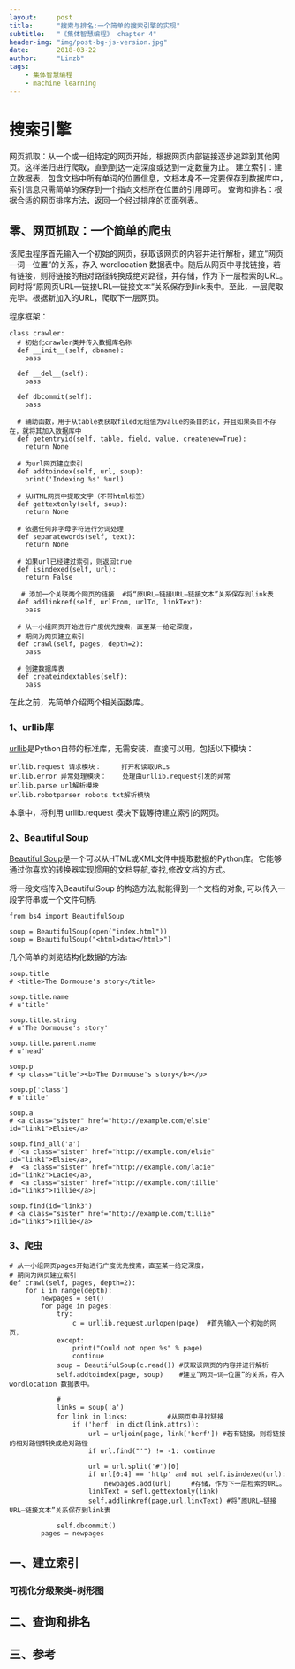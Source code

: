 ```yaml
---
layout:     post
title:      "搜索与排名:一个简单的搜索引擎的实现"
subtitle:   "《集体智慧编程》 chapter 4"
header-img: "img/post-bg-js-version.jpg"
date:       2018-03-22
author:     "Linzb"
tags:
    - 集体智慧编程
    - machine learning
---
```

# 搜索引擎
网页抓取：从一个或一组特定的网页开始，根据网页内部链接逐步追踪到其他网页。这样递归进行爬取，直到到达一定深度或达到一定数量为止。
建立索引：建立数据表，包含文档中所有单词的位置信息，文档本身不一定要保存到数据库中，索引信息只需简单的保存到一个指向文档所在位置的引用即可。
查询和排名：根据合适的网页排序方法，返回一个经过排序的页面列表。

## 零、网页抓取：一个简单的爬虫
该爬虫程序首先输入一个初始的网页，获取该网页的内容并进行解析，建立“网页—词—位置”的关系，存入 wordlocation 数据表中。随后从网页中寻找链接，若有链接，则将链接的相对路径转换成绝对路径，并存储，作为下一层检索的URL。同时将“原网页URL—链接URL—链接文本”关系保存到link表中。至此，一层爬取完毕。根据新加入的URL，爬取下一层网页。


程序框架：
```
class crawler:
  # 初始化crawler类并传入数据库名称
  def __init__(self, dbname):
    pass

  def __del__(self):
    pass

  def dbcommit(self):
    pass

  # 辅助函数，用于从table表获取filed元组值为value的条目的id，并且如果条目不存在，就将其加入数据库中
  def getentryid(self, table, field, value, createnew=True):
    return None

  # 为url网页建立索引
  def addtoindex(self, url, soup):
    print('Indexing %s' %url)

  # 从HTML网页中提取文字（不带html标签）
  def gettextonly(self, soup):
    return None

  # 依据任何非字母字符进行分词处理
  def separatewords(self, text):
    return None

  # 如果url已经建过索引，则返回true
  def isindexed(self, url):
    return False

   # 添加一个关联两个网页的链接  #将“原URL—链接URL—链接文本”关系保存到link表
  def addlinkref(self, urlFrom, urlTo, linkText):
    pass

  # 从一小组网页开始进行广度优先搜索，直至某一给定深度，
  # 期间为网页建立索引
  def crawl(self, pages, depth=2):
    pass
    
  # 创建数据库表
  def createindextables(self):
    pass
```


在此之前，先简单介绍两个相关函数库。
### 1、urllib库
[urllib](https://docs.python.org/3.6/library/urllib.html)是Python自带的标准库，无需安装，直接可以用。包括以下模块：

    urllib.request 请求模块：     打开和读取URLs
    urllib.error 异常处理模块：    处理由urllib.request引发的异常
    urllib.parse url解析模块
    urllib.robotparser robots.txt解析模块
本章中，将利用 urllib.request 模块下载等待建立索引的网页。

### 2、Beautiful Soup
[Beautiful Soup](https://www.crummy.com/software/BeautifulSoup/bs4/doc.zh/)是一个可以从HTML或XML文件中提取数据的Python库。它能够通过你喜欢的转换器实现惯用的文档导航,查找,修改文档的方式。

将一段文档传入BeautifulSoup 的构造方法,就能得到一个文档的对象, 可以传入一段字符串或一个文件句柄.

    from bs4 import BeautifulSoup

    soup = BeautifulSoup(open("index.html"))
    soup = BeautifulSoup("<html>data</html>")

几个简单的浏览结构化数据的方法:

    soup.title
    # <title>The Dormouse's story</title>

    soup.title.name
    # u'title'

    soup.title.string
    # u'The Dormouse's story'

    soup.title.parent.name
    # u'head'

    soup.p
    # <p class="title"><b>The Dormouse's story</b></p>

    soup.p['class']
    # u'title'

    soup.a
    # <a class="sister" href="http://example.com/elsie" id="link1">Elsie</a>

    soup.find_all('a')
    # [<a class="sister" href="http://example.com/elsie" id="link1">Elsie</a>,
    #  <a class="sister" href="http://example.com/lacie" id="link2">Lacie</a>,
    #  <a class="sister" href="http://example.com/tillie" id="link3">Tillie</a>]

    soup.find(id="link3")
    # <a class="sister" href="http://example.com/tillie" id="link3">Tillie</a>

### 3、爬虫

```
# 从一小组网页pages开始进行广度优先搜索，直至某一给定深度，
# 期间为网页建立索引
def crawl(self, pages, depth=2):
    for i in range(depth):
        newpages = set()
        for page in pages:
            try:
                c = urllib.request.urlopen(page)  #首先输入一个初始的网页，
            except:
                print("Could not open %s" % page)
                continue
            soup = BeautifulSoup(c.read()) #获取该网页的内容并进行解析
            self.addtoindex(page, soup)    #建立“网页—词—位置”的关系，存入 wordlocation 数据表中。

            #
            links = soup('a')   
            for link in links:          #从网页中寻找链接
                if ('herf' in dict(link.attrs)):
                    url = urljoin(page, link['herf']) #若有链接，则将链接的相对路径转换成绝对路径
                    if url.find("'") != -1: continue

                    url = url.split('#')[0]
                    if url[0:4] == 'http' and not self.isindexed(url):
                        newpages.add(url)     #存储，作为下一层检索的URL。
                    linkText = sefl.gettextonly(link)
                    self.addlinkref(page,url,linkText) #将“原URL—链接URL—链接文本”关系保存到link表

            self.dbcommit()
        pages = newpages
```





















##  一、建立索引



### 可视化分级聚类-树形图


## 二、查询和排名






## 三、参考
